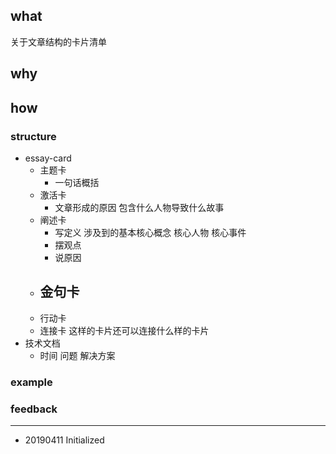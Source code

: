 ## what

关于文章结构的卡片清单

## why

## how

### structure

- essay-card
  - 主题卡 
    - 一句话概括 
  - 激活卡 
    - 文章形成的原因 包含什么人物导致什么故事
  - 阐述卡 
    - 写定义 涉及到的基本核心概念 核心人物 核心事件 
    - 摆观点 
    - 说原因
  - 金句卡
    - 
  - 行动卡
  - 连接卡 这样的卡片还可以连接什么样的卡片
- 技术文档
  - 时间 问题 解决方案

### example

### feedback

------

- 20190411 Initialized

